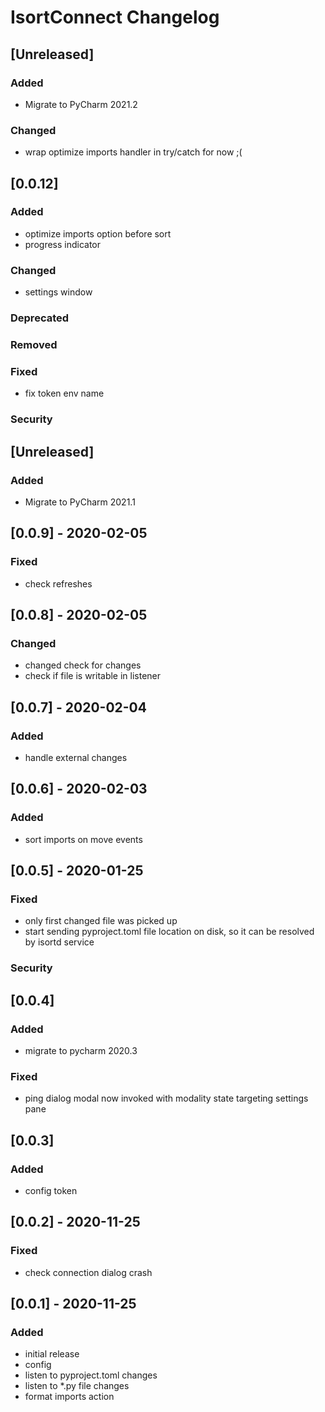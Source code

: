 <!-- Keep a Changelog guide -> https://keepachangelog.com -->

# IsortConnect Changelog
## [Unreleased]
### Added
- Migrate to PyCharm 2021.2 
### Changed
- wrap optimize imports handler in try/catch for now ;(
## [0.0.12]
### Added
- optimize imports option before sort
- progress indicator

### Changed
- settings window

### Deprecated

### Removed

### Fixed
- fix token env name

### Security

## [Unreleased]

### Added

- Migrate to PyCharm 2021.1

## [0.0.9] - 2020-02-05
### Fixed
- check refreshes

## [0.0.8] - 2020-02-05
### Changed

- changed check for changes
- check if file is writable in listener

## [0.0.7] - 2020-02-04 

### Added
- handle external changes

## [0.0.6] - 2020-02-03

### Added
- sort imports on move events

## [0.0.5] - 2020-01-25

### Fixed

- only first changed file was picked up
- start sending pyproject.toml file location on disk, so it can be resolved by isortd service

### Security

## [0.0.4]

### Added

- migrate to pycharm 2020.3

### Fixed

- ping dialog modal now invoked with modality state targeting settings pane

## [0.0.3]

### Added

- config token

## [0.0.2] - 2020-11-25

### Fixed

- check connection dialog crash

## [0.0.1] - 2020-11-25

### Added

- initial release
- config
- listen to pyproject.toml changes
- listen to *.py file changes
- format imports action
